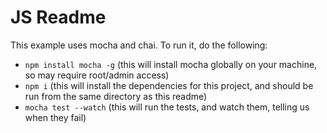 # JS Readme

This example uses mocha and chai. To run it, do the following:

- `npm install mocha -g` (this will install mocha globally on your machine, so may require root/admin access)
- `npm i` (this will install the dependencies for this project, and should be run from the same directory as this readme)
- `mocha test --watch` (this will run the tests, and watch them, telling us when they fail)
